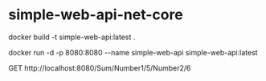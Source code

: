 # simple-web-api-net-core

docker build -t simple-web-api:latest .

docker run -d -p 8080:8080 --name simple-web-api simple-web-api:latest

GET http://localhost:8080/Sum/Number1/5/Number2/6